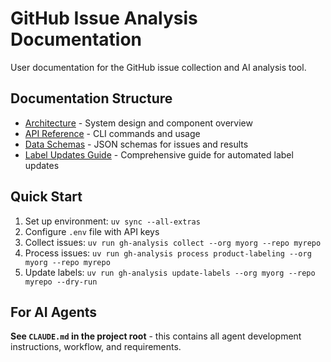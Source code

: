 # GitHub Issue Analysis Documentation

User documentation for the GitHub issue collection and AI analysis tool.

## Documentation Structure

- [Architecture](architecture.md) - System design and component overview
- [API Reference](api-reference.md) - CLI commands and usage
- [Data Schemas](data-schemas.md) - JSON schemas for issues and results
- [Label Updates Guide](label-updates-guide.md) - Comprehensive guide for automated label updates

## Quick Start

1. Set up environment: `uv sync --all-extras`
2. Configure `.env` file with API keys
3. Collect issues: `uv run gh-analysis collect --org myorg --repo myrepo`
4. Process issues: `uv run gh-analysis process product-labeling --org myorg --repo myrepo`
5. Update labels: `uv run gh-analysis update-labels --org myorg --repo myrepo --dry-run`

## For AI Agents

**See `CLAUDE.md` in the project root** - this contains all agent development instructions, workflow, and requirements.